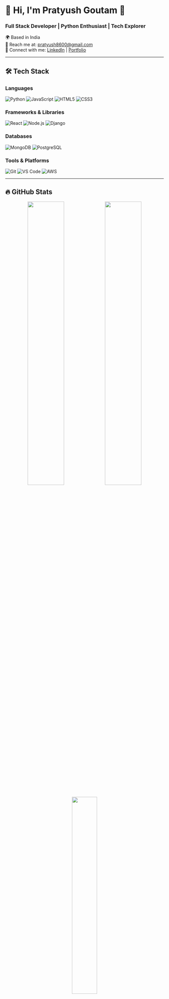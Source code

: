 # 💫 Hi, I'm Pratyush Goutam 👋

### Full Stack Developer | Python Enthusiast | Tech Explorer

🌍 Based in India  
📧 Reach me at: [pratyush8600@gmail.com](mailto:pratyush8600@gmail.com)  
🔗 Connect with me: [LinkedIn](#) | [Portfolio](#)  

---

## 🛠 Tech Stack

### Languages
![Python](https://img.shields.io/badge/python-3670A0?style=for-the-badge&logo=python&logoColor=ffdd54)
![JavaScript](https://img.shields.io/badge/javascript-%23323330.svg?style=for-the-badge&logo=javascript&logoColor=%23F7DF1E)
![HTML5](https://img.shields.io/badge/html5-%23E34F26.svg?style=for-the-badge&logo=html5&logoColor=white)
![CSS3](https://img.shields.io/badge/css3-%231572B6.svg?style=for-the-badge&logo=css3&logoColor=white)

### Frameworks & Libraries
![React](https://img.shields.io/badge/react-%2320232a.svg?style=for-the-badge&logo=react&logoColor=%2361DAFB)
![Node.js](https://img.shields.io/badge/node.js-6DA55F?style=for-the-badge&logo=node.js&logoColor=white)
![Django](https://img.shields.io/badge/django-%23092E20.svg?style=for-the-badge&logo=django&logoColor=white)

### Databases
![MongoDB](https://img.shields.io/badge/MongoDB-%234ea94b.svg?style=for-the-badge&logo=mongodb&logoColor=white)
![PostgreSQL](https://img.shields.io/badge/PostgreSQL-316192?style=for-the-badge&logo=postgresql&logoColor=white)

### Tools & Platforms
![Git](https://img.shields.io/badge/git-%23F05033.svg?style=for-the-badge&logo=git&logoColor=white)
![VS Code](https://img.shields.io/badge/VS%20Code-0078d7.svg?style=for-the-badge&logo=visual-studio-code&logoColor=white)
![AWS](https://img.shields.io/badge/AWS-%23FF9900.svg?style=for-the-badge&logo=amazon-aws&logoColor=white)

---

## 🔥 GitHub Stats

<p align="center">
  <img width="48%" src="https://github-readme-stats.vercel.app/api?username=prat555&show_icons=true&theme=radical" />
  <img width="48%" src="https://github-readme-streak-stats.herokuapp.com/?user=prat555&theme=radical" />
</p>

<p align="center">
  <img width="40%" src="https://github-readme-stats.vercel.app/api/top-langs/?username=prat555&layout=compact&theme=radical" />
</p>

---

## 🌱 Currently Learning
- Mobile App Development (React Native/Flutter)
- Advanced Python Concepts
- Cloud Architecture

## 💡 Projects & Collaborations
I'm actively looking to collaborate on interesting web development projects! Have an idea? Let's discuss.

## ✨ Fun Fact
When I'm not coding, you'll find me exploring new tech gadgets or reading sci-fi novels!

---

<p align="center">
  <img src="https://komarev.com/ghpvc/?username=prat555&label=Profile%20views&color=0e75b6&style=flat" alt="prat555" /> 
</p>

<p align="center">
  <a href="https://twitter.com/yourusername" target="blank"><img src="https://img.shields.io/twitter/follow/yourusername?logo=twitter&style=for-the-badge" alt="yourusername" /></a>
</p>

---

⭐️ From [Pratyush](https://github.com/prat555)  

[![GitHub followers](https://img.shields.io/github/followers/prat555.svg?style=social&label=Follow)](https://github.com/prat555)  

---

This README is dynamic and updates automatically! Last refresh: <!-- DATE -->  
[![Updates](https://img.shields.io/badge/dynamic/json?color=blue&label=Last%20Update&query=updated_at&url=https://api.github.com/repos/prat555/prat555)](https://github.com/prat555)  

---

🎨 **Credits**: [Readme Template](https://github.com/yourprofile/yourrepo) | [Badges](https://shields.io/) | [GitHub Readme Stats](https://github.com/anuraghazra/github-readme-stats)
